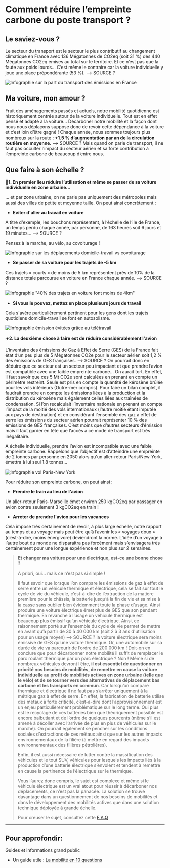 # **Comment réduire l’empreinte carbone du poste transport ?**

## Le saviez-vous ?

Le secteur du transport est le secteur le plus contributif au changement climatique en France avec 136 Mégatonnes de CO2eq (soit 31 %) des 440 Mégatonnes CO2eq émises au total sur le territoire.
Et ce n’est pas que la faute aux poids lourds… C’est même le contraire car la voiture individuelle y joue une place prépondérante (53 %). --> SOURCE ?

![Infographie sur la part du transport des émissions en France](https://ecolab-data.netlify.app/images/HCC_emissions_secteur_transport.PNG)

## Ma voiture, mon amour ?

Fruit des aménagements passés et actuels, notre mobilité quotidienne est historiquement centrée autour de la voiture individuelle. Tout est en effet pensé et adapté à la voiture…
Décarboner notre mobilité et la façon dont nous nous déplaçons suppose donc de revoir cette dépendance à la voiture et c’est loin d’être gagné ! Chaque année, nous sommes toujours plus nombreux sur la route : **+1.5 % d’augmentation par an de la circulation routière en moyenne.** --> SOURCE ?
Mais quand on parle de transport, il ne faut pas occulter l’impact du secteur aérien et sa forte contribution à l’empreinte carbone de beaucoup d’entre nous.

## **Que faire à son échelle ?**

🚗**1. En premier lieu réduire l’utilisation et même se passer de sa voiture individuelle en zone urbaine...**

... et par zone urbaine, on ne parle pas uniquement des métropoles mais aussi des villes de petite et moyenne taille. On peut ainsi concrètement :

- **Eviter d'aller au travail en voiture**

A titre d'exemple, les bouchons représentent, à l’échelle de l’Ile de France, un temps perdu chaque année, par personne, de 163 heures soit 6 jours et 19 minutes… --> SOURCE ?

Pensez à la marche, au vélo, au covoiturage !

![Infographie sur les déplacements domicile-travail vs covoiturage](https://ecolab-data.netlify.app/images/Chiffres-clefs_covoitDT.png)

- **Se passer de sa voiture pour les trajets de -5 km**

Ces trajets « courts » de moins de 5 km représentent près de 10% de la distance totale parcourue en voiture en France chaque année. --> SOURCE ?

![Infographie "40% des trajets en voiture font moins de 4km"](https://ecolab-data.netlify.app/images/Chiffres-cles_privilegier_velo_a_voiture_5km_v2.png)

- **Si vous le pouvez, mettez en place plusieurs jours de travail**

Cela s'avère particulièrement pertinent pour les gens dont les trajets quotidiens domicile-travail se font en autosolisme.

![Infographie émission évitées grâce au télétravail](https://ecolab-data.netlify.app/images/Chiffres-cles_Teletravail_v2.png)

✈️**2. La deuxième chose à faire est de réduire considérablement l'avion**

L’inventaire des émissions de Gaz à Effet de Serre (GES) de la France fait état d’un peu plus de 5 Mégatonnes CO2e pour le secteur aérien soit 1,2 % des émissions de GES françaises. --> SOURCE ? On pourrait donc en déduire que ce secteur est un secteur peu impactant et que prendre l’avion est compatible avec une faible empreinte carbone… On aurait tort.
En effet, il faut savoir que ces 5 Mt CO2e sont calculées en prenant en compte un périmètre restreint. Seule est pris en compte la quantité de kérosène brûlée pour les vols intérieurs (Outre-mer compris). Pour faire un bilan complet, il faudrait prendre en compte les émissions liées à la production et la distribution du kérosène mais également celles liées aux traînées de condensation.
Si l’on recalculait l’inventaire nationale en prenant en compte l’impact de la moitié des vols internationaux (l’autre moitié étant imputée aux pays de destination) et en considérant l’ensemble des gaz à effet de serre les émissions du secteur aérien pourrait représenter 10 % des émissions de GES françaises. C’est moins que d’autres secteurs d’émission mais il faut garder en tête que l’accès à ce mode de transport est très inégalitaire.

A échelle individuelle, prendre l’avion est incompatible avec une faible empreinte carbone. Rappelons que l’objectif est d’atteindre une empreinte de 2 tonnes par personne en 2050 alors qu'un aller-retour Paris/New-York, émettra à lui seul 1.8 tonnes…

![Infographie vol Paris-New York](https://ecolab-data.netlify.app/images/Chiffres-clefs_alternatives_bas_carbones_vacances_week-end_v2.png)

Pour réduire son empreinte carbone, on peut ainsi :

- **Prendre le train au lieu de l'avion**

Un aller-retour Paris-Marseille émet environ 250 kgCO2eq par passager en avion contre seulement 3 kgCO2eq en train !

- **Arreter de prendre l'avion pour les vacances**

Cela impose très certainement de revoir, à plus large échelle, notre rapport au temps et au voyage mais peut être qu’à l’avenir les « voyages doux » (c’est-à-dire, moins énergivore) deviendront la norme. L’idée d’un voyage à l’autre bout du monde ne disparaitra pas forcément mais s’envisagera très certainement pour une longue expérience et non plus sur 2 semaines.

> **Et changer ma voiture pour une électrique, est-ce une bonne chose ?**
>
> A priori, oui... mais ce n’est pas si simple !
>
> Il faut savoir que lorsque l’on compare les émissions de gaz à effet de serre entre un véhicule thermique et électrique, cela se fait sur tout le cycle de vie du véhicule, c’est-à-dire de l’extraction de la matière première pour le châssis, la batterie jusqu’à la fin de vie et sa mise à la casse sans oublier bien évidemment toute la phase d’usage.
> Ainsi produire une voiture électrique émet plus de GES que son pendant thermique. En revanche à l’usage un véhicule thermique est beaucoup plus émissif qu’un véhicule électrique. Ainsi, ce raisonnement porté sur l’ensemble du cycle de vie permet de mettre en avant qu’à partir de 30 à 40 000 km (soit 2 à 3 ans d'utilisation pour un usage moyen) --> SOURCE ? la voiture électrique sera moins émissive de GES qu’une voiture thermique. Or, une automobile sur sa durée de vie va parcourir de l’ordre de 200 000 km !
> Doit-on en conclure que pour décarbonner notre mobilité il suffit de remplacer le parc roulant thermique par un parc électrique ? Non ! Même si de nombreux véhicules devront l’être, **il est essentiel de questionner en priorité nos besoins de mobilités, de remettre en cause la voiture individuelle au profit de mobilités actives en zone urbaine (telle que le vélo) et de se tourner vers des alternatives de déplacement bas carbone et les transports en commun**. Car lorsqu’on compare thermique et électrique il ne faut pas s’arrêter uniquement à la métrique gaz à effet de serre. En effet, la fabrication de batterie utilise des métaux à forte criticité, c’est-à-dire dont l’approvisionnement est un enjeu particulièrement problématique sur le long terme. Qui plus est le recyclage de ces batteries bien que théoriquement possible est encore balbutiant et de l’ordre de quelques pourcents (même s’il est amené à décoller avec l’arrivée de plus en plus de véhicules sur le marché). On pourrait également se pencher sur les conditions sociales d’extractions de ces métaux ainsi que sur les autres impacts environnementaux de la filière (à mettre en regard des impacts environnementaux des filières pétrolières).
>
> Enfin, il est aussi nécessaire de lutter contre la massification des véhicules et le tout SUV, véhicules pour lesquels les impacts liés à la production d’une batterie électrique s’envolent et tendent à remettre en cause la pertinence de l’électrique sur le thermique.
>
> Vous l’aurez donc compris, le sujet est complexe et même si le véhicule électrique est un vrai atout pour réussir à décarboner nos déplacements, ce n’est pas la panacée. La solution se trouve davantage dans un questionnement de nos besoins de mobilités et dans le développement des mobilités actives que dans une solution technique déployée à grande échelle.
>
> Pour creuser le sujet, consultez cette [F.A.Q](https://www.carbone4.com/analyse-faq-voiture-electrique)

---

## Pour approfondir:

Guides et informations grand public

- Un guide utile : [La mobilité en 10 questions](https://librairie.ademe.fr/mobilite-et-transport/3859-la-mobilite-en-10-questions-9791029716126.html)
